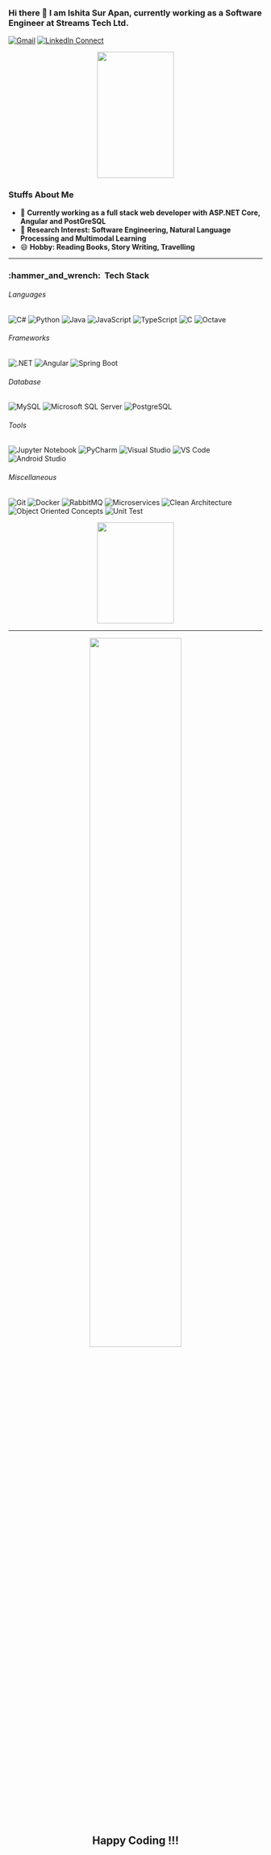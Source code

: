 ### Hi there 👋 I am Ishita Sur Apan, currently working as a Software Engineer at Streams Tech Ltd.

[![Gmail](https://img.shields.io/badge/Send%20Mail-EA4335?style=flat&logo=gmail&labelColor=white)](mailto:ishitasurapan@gmail.com)
[![LinkedIn Connect](https://img.shields.io/badge/Connect-0A66C2?style=flat&logo=linkedin)](https://www.linkedin.com/in/ishita-sur-apan/)

<!--
**IshitaApan/IshitaApan** is a ✨ _special_ ✨ repository because its `README.md` (this file) appears on your GitHub profile.
Here are some ideas to get you started:

- 🔭 I’m currently working on ...
- 🌱 I’m currently learning ...
- 👯 I’m looking to collaborate on ...
- 🤔 I’m looking for help with ...
- 💬 Ask me about ...
- 📫 How to reach me: ...
- 😄 Pronouns: ...
- ⚡ Fun fact: ...
-->

<p align="center">
  <img height=250 align="center" src="https://github-readme-stats.vercel.app/api?username=IshitaApan&count_private=true&show_icons=true&theme=gruvbox&show=reviews,prs_merged" width="55%"/>
</p>

### Stuffs About Me
- 🔭 <b>Currently working as a full stack web developer with ASP.NET Core, Angular and PostGreSQL</b>
- 🤔 <b>Research Interest: Software Engineering, Natural Language Processing and Multimodal Learning</b>
- 😄 <b>Hobby: Reading Books, Story Writing, Travelling</b>
---

<h3> :hammer_and_wrench: &nbsp;Tech Stack</h3>

###### Languages

<p>
   <img alt="C#" src="https://img.shields.io/badge/C%23%20-512BD4.svg?&style=flat-square&logo=csharp&logoColor=white" />
   <img alt="Python" src="https://img.shields.io/badge/Python-3776AB.svg?&style=flat-square&logo=python&logoColor=white" />
   <img alt="Java" src="https://img.shields.io/badge/Java-000000?style=flat-square&logo=openjdk&logoColor=white" />
   <img alt="JavaScript" src="https://img.shields.io/badge/JavaScript-F7DF1E.svg?&style=flat-square&logo=javascript&logoColor=black" />
   <img alt="TypeScript" src="https://img.shields.io/badge/TypeScript-%233178C6?style=flat-square&logo=typescript&logoColor=white" />
   <img alt="C" src="https://img.shields.io/badge/C-A8B9CC.svg?&style=flat-square&logo=c&logoColor=white" />
   <img alt="Octave" src="https://img.shields.io/badge/Octave-0790C0.svg?&style=flat-square&logo=octave&logoColor=white" />
</p>

###### Frameworks

<p>
  <img alt=".NET" src="https://img.shields.io/badge/ASP.NET%20Core-512BD4?style=flat-square&logo=dotnet&logoColor=white" />
  <img alt="Angular" src="https://img.shields.io/badge/Angular-%0F0F11?style=flat-square&logo=angular&logoColor=white" />
  <img alt ="Spring Boot" src = "https://img.shields.io/badge/Spring%20Boot-6DB33F?style=flat-square&logo=springboot&logoColor=white" />
</p>

###### Database
<p>
  <img alt ="MySQL" src="https://img.shields.io/badge/MySQL-4479A1?style=flat-square&logo=mysql&logoColor=white" />
  <img alt ="Microsoft SQL Server" src = "https://img.shields.io/badge/Microsoft%20SQL%20Server-CC2927?style=flat-square&logo=microsoftsqlserver&logoColor=white" />
  <img alt ="PostgreSQL" src="https://img.shields.io/badge/PostgreSQL-4169E1?style=flat-square&logo=postgresql&logoColor=white" />
</p>


###### Tools

<p>
  <img alt = "Jupyter Notebook" src = "https://img.shields.io/badge/Jupyter%20Notebook-F37626?style=flat-square&logo=jupyter&logoColor=white" />
  <img alt="PyCharm" src="https://img.shields.io/badge/PyCharm-000000.svg?&style=flat-square&logo=PyCharm&logoColor=white" />
  <img alt="Visual Studio" src = "https://img.shields.io/badge/Visual%20Studio-5C2D91?style=flat-square&logo=visualstudio&logoColor=white" />
  <img alt="VS Code" src="https://img.shields.io/badge/VS%20Code-007ACC?style=flat-square&logo=visualstudiocode&logoColor=white" />
  <img alt="Android Studio" src="https://img.shields.io/badge/Android%20Studio-3D1184.svg?&style=flat-square&logo=Android-studio&logoColor=white" />
</p>

###### Miscellaneous

<p>
  <img alt = "Git" src = "https://img.shields.io/badge/Git-F05032?style=flat-square&logo=git&logoColor=white" />
  <img alt = "Docker" src = "https://img.shields.io/badge/Docker-2496ED?style=flat-square&logo=docker&logoColor=white" />
  <img alt = "RabbitMQ" src = "https://img.shields.io/badge/RabbitMQ-FF6600?style=flat-square&logo=rabbitmq&logoColor=white" />
  <img alt = "Microservices" src = "https://img.shields.io/badge/Microservices-CC2927?style=flat-square&logo=microservices&logoColor=white" />
  <img alt="Clean Architecture" src = "https://img.shields.io/badge/Clean%20Architecture-2496ED?style=flat-square&logo=cleanarchitecture&logoColor=white" />
  <img alt="Object Oriented Concepts" src = "https://img.shields.io/badge/Object%20Oriented%20Concepts-FF6600?style=flat-square&logo=cleanarchitecture&logoColor=white" />
  <img alt="Unit Test" src = "https://img.shields.io/badge/Unit%20Test-5C2D91?style=flat-square&logo=visualstudio&logoColor=white" />
</p>


<p align="center">
  <img height=200 align="center" src= "https://github-readme-stats.vercel.app/api/top-langs?username=IshitaApan&layout=compact&langs_count=8&theme=gruvbox" width="55%"/>
</p>

---

<p align="center">
   <img align="center" src="https://github-readme-streak-stats.herokuapp.com/?user=IshitaApan&hide_border=false&theme=gruvbox" width="60%" />
</p>

<h2 align="center"><b>Happy Coding !!!</b></h2>
